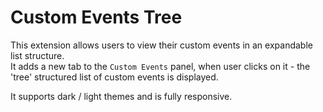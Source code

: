 # Custom Events Tree
This extension allows users to view their custom events in an expandable list structure.\
It adds a new tab to the `Custom Events` panel, when user clicks on it - the 'tree' structured list of custom events is displayed.

It supports dark / light themes and is fully responsive.
